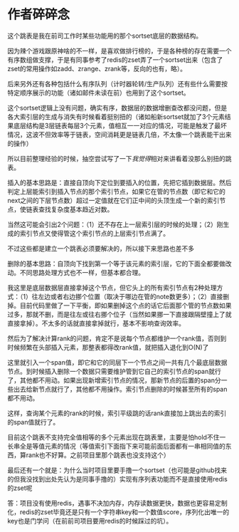 # 作者碎碎念

这个跳表是我在前司工作时某些功能用的那个sortset底层的数据结构。

因为辣个游戏跟原神啥的不一样，是喜欢做排行榜的，于是各种榜的存在需要一个有序数组做支撑，于是有同事参考了redis的zset弄了一个sortset出来（包含了zset的常用操作如zadd、zrange、zrank等，反向的也有，略）。

后来另外还有各种包括什么有序队列（计时器轮转/生产队列）还有些什么需要按特定顺序展示的功能（诸如邮件未读在前）也用到了这个sortset。

这个sortset逻辑上没有问题，确实有序，数据层的数据增删查改都没问题，但是各大索引层的生成与消失有时候看着挺别扭的（诸如船新sortset就加了3个元素结果底层结构是3层链表每层3个元素，值相互一一对应的情况，可能是触发了最坏情况，这波不但效率等于链表，空间消耗更是链表几倍，不太像一个跳表能干出来的操作）

所以目前整理经验的时候，抽空尝试写了一下*我觉得*相对来讲看着没那么别扭的跳表。

插入的基本思路是：直接自顶向下定位到要插入的位置，先把它插到数据层。然后判定上层能索引到插入节点的那个索引节点，如果它在管的节点数（即它和它的next之间的下层节点数）超过一定值就在它们正中间的头顶生成一个新的索引节点，使链表查找复杂度基本趋近对数。

当然这可能会引出2个问题：（1）还不存在上一层索引层的时候的处理；（2）刚生成的索引节点又使得管这个索引节点的上层索引节点满了。

不过这些都是建立一个跳表必须要解决的，所以接下来思路也差不多

删除的基本思路：自顶向下找到第一个等于该元素的索引层，它的下面全都要做改动。不同思路处理方式也不一样，但基本都合理。

我这里是底层数据层直接拿掉这个节点，但它头上的所有索引节点有2种处理方式：（1）往左边或者右边挪个位置（取决于哪边在管的note数更多）；（2）直接删掉。目前代码里做了一下平衡，即如果删掉这个点的话它后面那个管的节点数如果过多，那就不删，而是往左或往右挪个位子（当然如果挪一下直接跟隔壁撞上了就直接拿掉）。不太多的话就直接拿掉就行，基本不影响查询效率。

然后为了解决计算rank的问题，肯定不是说每个节点都维护一个rank值，否则到时候频繁在头部插入元素，那整表都得改rank值，就把插入退化到O(N)了

这里就引入一个span值，即它和它的同层下一个节点之间一共有几个最底层数据节点。到时候插入删除一个数据只需要维护管到它自己的索引节点的span就行了，其他都不用动。如果出现新增索引节点的情况，那新节点的后置的span分一些出去给新节点就行了，其他都不用操作。索引节点删除的时候甚至所有的span都不用动。

这样，查询某个元素的rank的时候，索引平级跳的话rank直接加上跳出去的索引的span值就行了。

目前这个跳表不支持完全值相等的多个元素出现在跳表里，主要是怕hold不住一长串全是等值元素的情况（等值索引下面指下来可能前面后面都有一串相同值的东西，算rank也不好算。之前项目里那个跳表也没支持这个）

最后还有一个就是：为什么当时项目里要手撸一个sortset（也可能是github找来的但我没找到出处先认为是同事手撸的）实现有序列表功能而不是直接使用redis的zset呢

答：项目没有使用redis，遇事不决加内存，内存读数据更快，数据也更容易定制化，redis的zset毕竟还是只有一个字符串key和一个数值score，序列化出唯一的key也是门学问（在前前司项目要用redis的时候踩过的坑）。